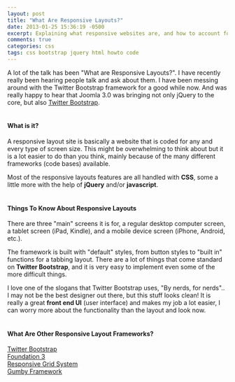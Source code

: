 ```yaml
---
layout: post
title: "What Are Responsive Layouts?"
date: 2013-01-25 15:36:19 -0500
excerpt: Explaining what responsive websites are, and how to account for them
comments: true
categories: css
tags: css bootstrap jquery html howto code
---
```

A lot of the talk has been "What are Responsive Layouts?". I have recently really been hearing people talk and ask about them. I have been messing around with the Twitter Bootstrap framework for a good while now. And was really happy to hear that Joomla 3.0 was bringing not only jQuery to the core, but also [Twitter Bootstrap](/css/using-twitter-bootstrap-beginners-part-1.html).  
<br>

#### What is it?
A responsive layout site is basically a website that is coded for any and every type of screen size. This might be overwhelming to think about but it is a lot easier to do than you think, mainly because of the many different frameworks (code bases) available.  

Most of the responsive layouts features are all handled with **CSS**, some a little more with the help of **jQuery** and/or **javascript**.  
<br>

#### Things To Know About Responsive Layouts
There are three "main" screens it is for, a regular desktop computer screen, a tablet screen (iPad, Kindle), and a mobile device screen (iPhone, Android, etc.).  

The framework is built with "default" styles, from button styles to "built in" functions for a tabbing layout. There are a lot of things that come standard on **Twitter Bootstrap**, and it is very easy to implement even some of the more difficult things.  

I love one of the slogans that Twitter Bootstrap uses, "By nerds, for nerds".. I may not be the best designer out there, but this stuff looks clean! It is really a great **front end UI** (user interface) and makes my job a lot easier, I can worry more about the functionality than the layout and look now.  
<br>

#### What Are Other Responsive Layout Frameworks?
<a href="https://getbootstrap.com/2.3.2/" target="_blank">Twitter Bootstrap</a>  
<a href="http://foundation.zurb.com/" target="_blank">Foundation 3</a>  
<a href="http://www.responsivegridsystem.com/" target="_blank">Responsive Grid System</a>  
<a href="http://www.gumbyframework.com/" target="_blank">Gumby Framework</a>
